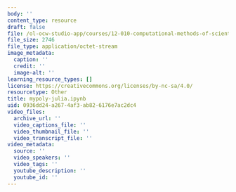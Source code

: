 ```yaml
---
body: ''
content_type: resource
draft: false
file: /ol-ocw-studio-app/courses/12-010-computational-methods-of-scientific-programming-fall-2024/mypoly-julia.ipynb
file_size: 2746
file_type: application/octet-stream
image_metadata:
  caption: ''
  credit: ''
  image-alt: ''
learning_resource_types: []
license: https://creativecommons.org/licenses/by-nc-sa/4.0/
resourcetype: Other
title: mypoly-julia.ipynb
uid: 0936dd24-a267-4af3-ab82-6176e7ac2dc4
video_files:
  archive_url: ''
  video_captions_file: ''
  video_thumbnail_file: ''
  video_transcript_file: ''
video_metadata:
  source: ''
  video_speakers: ''
  video_tags: ''
  youtube_description: ''
  youtube_id: ''
---
```

